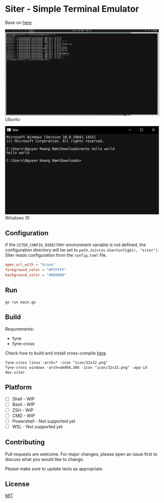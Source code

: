 # Siter - Simple Terminal Emulator

Base on [here](https://ishuah.com/2021/03/10/build-a-terminal-emulator-in-100-lines-of-go/)

![Ubuntu](https://raw.githubusercontent.com/namngh/assets/main/siter/linux-ls.jpg)
*Ubuntu*

![Windows 10](https://raw.githubusercontent.com/namngh/assets/main/siter/windows-echo.jpg)
*Windows 10*

## Configuration

If the `SITER_CONFIG_DIRECTORY` environment variable is not defined, the configuration directory will 
be set to `path.Join(os.UserConfigDir, "siter")`. Siter reads configuration from the `config.toml` file.

```toml
open_url_with = "brave"
foreground_color = "#FFFFFF"
background_color = "#000000"
```

## Run

```
go run main.go
```

## Build

Requirements:

- fyne
- fyne-cross

Check how to build and install cross-compile [here](https://developer.fyne.io/started/cross-compiling)

```
fyne-cross linux -arch=* -icon "icon/32x32.png"
fyne-cross windows -arch=amd64,386 -icon "icon/32x32.png" -app-id dev.siter
```

## Platform

- [ ] Shell - WIP
- [ ] Bash - WIP
- [ ] ZSH - WIP
- [ ] CMD - WIP
- [ ] Powershell - Not supported yet
- [ ] WSL - Not supported yet

## Contributing

Pull requests are welcome. For major changes,
please open an issue first to discuss what you would like to change.

Please make sure to update tests as appropriate.

## License

[MIT](https://choosealicense.com/licenses/mit)